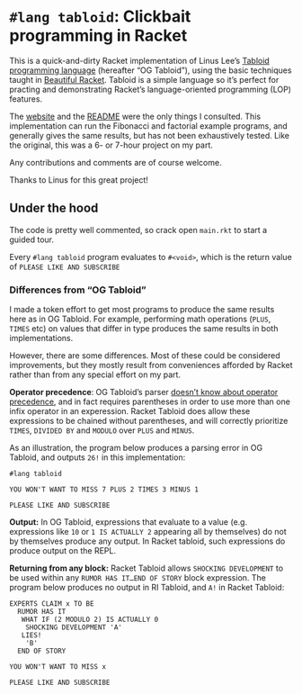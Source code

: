 # `#lang tabloid`: Clickbait programming in Racket

This is a quick-and-dirty Racket implementation of Linus Lee’s [Tabloid programming language][1]
(hereafter “OG Tabloid”), using the basic techniques taught in [Beautiful Racket][2]. Tabloid is
a simple language so it’s perfect for practing and demonstrating Racket’s language-oriented
programming (LOP) features. 

The [website][1] and the [README][4] were the only things I consulted. This implementation can run
the Fibonacci and factorial example programs, and generally gives the same results, but has not been
exhaustively tested. Like the original, this was a 6- or 7-hour project on my part.

Any contributions and comments are of course welcome.

Thanks to Linus for this great project!

[1]: https://tabloid.vercel.app
[2]: https://beautifulracket.com
[4]: https://github.com/thesephist/tabloid/blob/master/README.md

## Under the hood

The code is pretty well commented, so crack open `main.rkt` to start a guided tour.

Every `#lang tabloid` program evaluates to `#<void>`, which is the return value of `PLEASE LIKE AND
SUBSCRIBE`

### Differences from “OG Tabloid”

I made a token effort to get most programs to produce the same results here as in OG Tabloid. For
example, performing math operations (`PLUS`, `TIMES` etc) on values that differ in type produces the
same results in both implementations.

However, there are some differences. Most of these could be considered improvements, but they mostly
result from conveniences afforded by Racket rather than from any special effort on my part.

**Operator precedence**: OG Tabloid’s parser [doesn’t know about operator precedence][3], and in
fact requires parentheses in order to use more than one infix operator in an experession. Racket
Tabloid does allow these expressions to be chained without parentheses, and will correctly
prioritize `TIMES`, `DIVIDED BY` and `MODULO` over `PLUS` and `MINUS`.

As an illustration, the program below produces a parsing error in OG Tabloid, and outputs `26!` in
this implementation:

    #lang tabloid

    YOU WON'T WANT TO MISS 7 PLUS 2 TIMES 3 MINUS 1

    PLEASE LIKE AND SUBSCRIBE

[3]: https://github.com/thesephist/tabloid#limitations

**Output:** In OG Tabloid, expressions that evaluate to a value (e.g. expressions like `10` or `1 IS
ACTUALLY 2` appearing all by themselves) do not by themselves produce any output. In Racket tabloid,
such expressions do produce output on the REPL.

**Returning from any block:** Racket Tabloid allows `SHOCKING DEVELOPMENT` to be used within any
`RUMOR HAS IT…END OF STORY` block expression. The program below produces no output in RI Tabloid,
and `A!` in Racket Tabloid:

    EXPERTS CLAIM x TO BE 
      RUMOR HAS IT 
       WHAT IF (2 MODULO 2) IS ACTUALLY 0
        SHOCKING DEVELOPMENT 'A'
       LIES!
        'B'
      END OF STORY

    YOU WON'T WANT TO MISS x

    PLEASE LIKE AND SUBSCRIBE

